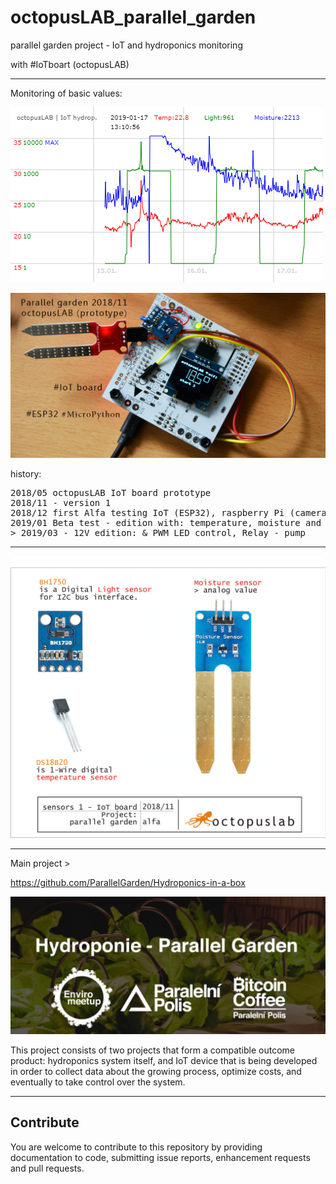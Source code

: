 # octopusLAB_parallel_garden
parallel garden project - IoT and hydroponics monitoring

with #IoTboart (octopusLAB)

---
Monitoring of basic values:

![data201812](./images/data20190117.png)

![prototyp1](./images/prototyp1.png)

history:
<pre>
2018/05 octopusLAB IoT board prototype
2018/11 - version 1
2018/12 first Alfa testing IoT (ESP32), raspberry Pi (camera), server (MysQL, PHP, JS canvas)
2019/01 Beta test - edition with: temperature, moisture and light monitoring (MicroPython)
> 2019/03 - 12V edition: & PWM LED control, Relay - pump
</pre>

---

![sensors01](./images/sensors01g.png)

---
Main project >

https://github.com/ParallelGarden/Hydroponics-in-a-box

![main project](./images/loga-pp.png)

This project consists of two projects that form a compatible outcome product: hydroponics system itself, and IoT device that is being developed in order to collect data about the growing process, optimize costs, and eventually to take control over the system.

---
<h2>Contribute</h2>
You are welcome to contribute to this repository by providing documentation to code, submitting issue reports, enhancement requests and pull requests.

